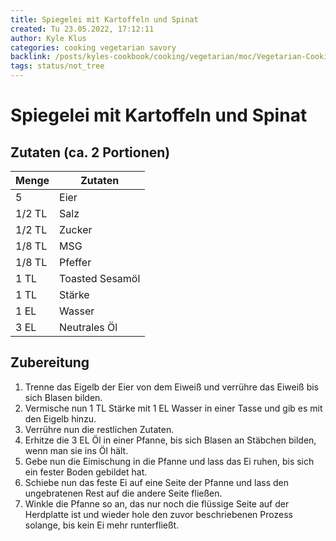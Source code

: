 ```yaml
---
title: Spiegelei mit Kartoffeln und Spinat
created: Tu 23.05.2022, 17:12:11
author: Kyle Klus
categories: cooking vegetarian savory
backlink: /posts/kyles-cookbook/cooking/vegetarian/moc/Vegetarian-Cooking-Recipes.html
tags: status/not_tree
---
```


# Spiegelei mit Kartoffeln und Spinat

## Zutaten (ca. 2 Portionen)

| Menge            | Zutaten                        |
| ---------------- | ------------------------------ |
| 5                | Eier                           |
| 1/2 TL                | Salz              |
| 1/2 TL                | Zucker                     |
| 1/8 TL                | MSG                           |
| 1/8 TL                | Pfeffer                        |
| 1 TL                | Toasted Sesamöl                 |
| 1 TL                | Stärke                 |
| 1 EL                | Wasser                 |
| 3 EL                | Neutrales Öl                 |

## Zubereitung

1. Trenne das Eigelb der Eier von dem Eiweiß und verrühre das Eiweiß bis sich Blasen bilden.
2. Vermische nun 1 TL Stärke mit 1 EL Wasser in einer Tasse und gib es mit den Eigelb hinzu.
3. Verrühre nun die restlichen Zutaten.
4. Erhitze die 3 EL Öl in einer Pfanne, bis sich Blasen an Stäbchen bilden, wenn man sie ins Öl hält.
5. Gebe nun die Eimischung in die Pfanne und lass das Ei ruhen, bis sich ein fester Boden gebildet hat.
6. Schiebe nun das feste Ei auf eine Seite der Pfanne und lass den ungebratenen Rest auf die andere Seite fließen.
7. Winkle die Pfanne so an, das nur noch die flüssige Seite auf der Herdplatte ist und wieder hole den zuvor beschriebenen Prozess solange, bis kein Ei mehr runterfließt.
